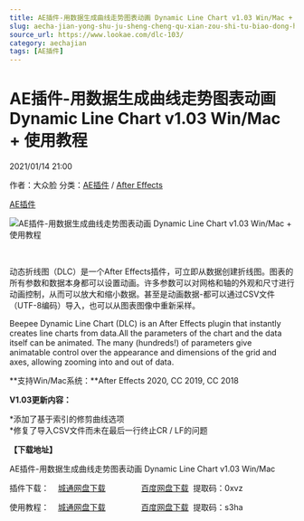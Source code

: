 ```yaml
---
title: AE插件-用数据生成曲线走势图表动画 Dynamic Line Chart v1.03 Win/Mac + 使用教程
slug: aecha-jian-yong-shu-ju-sheng-cheng-qu-xian-zou-shi-tu-biao-dong-hua-dynamic-line-chart-v1-03-win-mac-shi-yong-jiao-cheng
source_url: https://www.lookae.com/dlc-103/
category: aechajian
tags: [AE插件]
---
```

# AE插件-用数据生成曲线走势图表动画 Dynamic Line Chart v1.03 Win/Mac + 使用教程

2021/01/14 21:00

作者：大众脸
分类：[AE插件](https://www.lookae.com/after-effects/aechajian/) / [After Effects](https://www.lookae.com/after-effects/)

[AE插件](https://www.lookae.com/tag/ae%e6%8f%92%e4%bb%b6/)

![AE插件-用数据生成曲线走势图表动画 Dynamic Line Chart v1.03 Win/Mac + 使用教程](https://www.lookae.com/wp-content/uploads/2020/06/Dynamic-Line-Chart-.jpg "AE插件-用数据生成曲线走势图表动画 Dynamic Line Chart v1.03 Win/Mac + 使用教程-LookAE.com")

﻿

动态折线图（DLC）是一个After Effects插件，可立即从数据创建折线图。图表的所有参数和数据本身都可以设置动画。许多参数可以对网格和轴的外观和尺寸进行动画控制，从而可以放大和缩小数据。甚至是动画数据-都可以通过CSV文件（UTF-8编码）导入，也可以从图表图像中重新采样。

Beepee Dynamic Line Chart (DLC) is an After Effects plugin that instantly creates line charts from data.All the parameters of the chart and the data itself can be animated. The many (hundreds!) of parameters give animatable control over the appearance and dimensions of the grid and axes, allowing zooming into and out of data.

**支持Win/Mac系统：**After Effects 2020, CC 2019, CC 2018

**V1.03更新内容：**

\*添加了基于索引的修剪曲线选项  
\*修复了导入CSV文件而未在最后一行终止CR / LF的问题

**【下载地址】**

AE插件-用数据生成曲线走势图表动画 Dynamic Line Chart v1.03 Win/Mac

插件下载：    [城通网盘下载](https://089u.com/file/680462-479134257)                [百度网盘下载](https://pan.baidu.com/s/1xpw7GDZsRddzHZNxo4jj2g)  提取码：0xvz

使用教程：    [城通网盘下载](https://089u.com/file/680462-447513096)                [百度网盘下载](https://pan.baidu.com/s/10mE4ZqTOCFfFQbwSMLBbew)  提取码：s3ha
